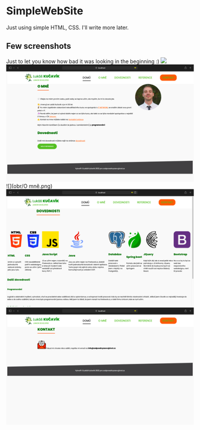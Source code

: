 # SimpleWebSite
Just using simple HTML, CSS. I'll write more later.
## Few screenshots
Just to let you know how bad it was looking in the beginning :)
![](obr/screenShot.gif)
![](obr/Domů.png)
![](obr/O mně.png)
![](obr/Dovednosti.png)
![](obr/Kontakt.png)
